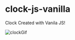 # clock-js-vanilla

Clock Created with Vanila JS!

![clockGif](https://user-images.githubusercontent.com/70670914/140316130-172f00ba-8793-4b3d-9aa4-041f945f23dd.gif)
